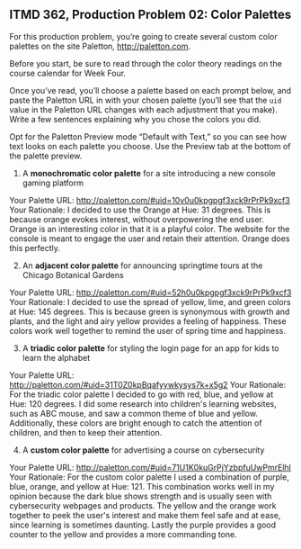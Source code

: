 ## ITMD 362, Production Problem 02: Color Palettes

For this production problem, you’re going to create several custom color palettes on the site
Paletton, http://paletton.com.

Before you start, be sure to read through the color theory readings on the course calendar for Week
Four.

Once you’ve read, you’ll choose a palette based on each prompt below, and paste the Paletton URL in
with your chosen palette (you’ll see that the `uid` value in the Paletton URL changes with each
adjustment that you make). Write a few sentences explaining why you chose the colors you did.

Opt for the Paletton Preview mode “Default with Text,” so you can see how text looks on each palette
you choose. Use the Preview tab at the bottom of the palette preview.

1. A **monochromatic color palette** for a site introducing a new console gaming platform

Your Palette URL: http://paletton.com/#uid=10v0u0kpgpgf3xck9rPrPk9xcf3
Your Rationale: I decided to use the Orange at Hue: 31 degrees. This is because orange evokes
interest, without overpowering the end user. Orange is an interesting color in that it is a playful
color. The website for the console is meant to engage the user and retain their attention. Orange
does this perfectly.

2. An **adjacent color palette** for announcing springtime tours at the Chicago Botanical Gardens

Your Palette URL: http://paletton.com/#uid=52h0u0kpgpgf3xck9rPrPk9xcf3
Your Rationale: I decided to use the spread of yellow, lime, and green colors at Hue: 145 degrees.
This is because green is synonymous with growth and plants, and the light and airy yellow provides a
feeling of happiness. These colors work well together to remind the user of spring time and
happiness.

3. A **triadic color palette** for styling the login page for an app for kids to learn the alphabet

Your Palette URL: http://paletton.com/#uid=31T0Z0kpBqafyywkysys7k+x5g2 Your Rationale: For the
triadic color palette I decided to go with red, blue, and yellow at Hue: 120 degrees. I did some
research into children's learning websites, such as ABC mouse, and saw a common theme of blue and
yellow. Additionally, these colors are bright enough to catch the attention of children, and then to
keep their attention.

4. A **custom color palette** for advertising a course on cybersecurity

Your Palette URL: http://paletton.com/#uid=71U1K0kuGrPjYzbpfuUwPmrElhl Your Rationale: For the
custom color palette I used a combination of purple, blue, orange, and yellow at Hue: 121. This
combination works well in my opinion because the dark blue shows strength and is usually seen with
cybersecurity webpages and products. The yellow and the orange work together to peek the user's
interest and make them feel safe and at ease, since learning is sometimes daunting. Lastly the
purple provides a good counter to the yellow and provides a more commanding tone.
